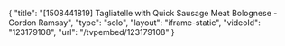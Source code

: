 {
    "title": "[1508441819] Tagliatelle with Quick Sausage Meat Bolognese - Gordon Ramsay",
    "type": "solo",
    "layout": "iframe-static",
    "videoId": "123179108",
    "url": "\/tvpembed\/123179108"
}